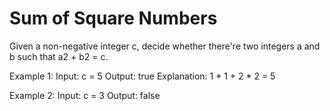# Sum of Square Numbers
Given a non-negative integer c, decide whether there're two integers a and b such that a2 + b2 = c.

Example 1:
Input: c = 5
Output: true
Explanation: 1 * 1 + 2 * 2 = 5

Example 2:
Input: c = 3
Output: false
 